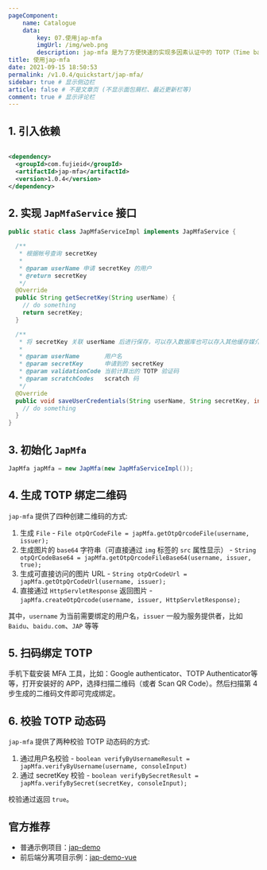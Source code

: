 ```yaml
---
pageComponent:
    name: Catalogue
    data:
        key: 07.使用jap-mfa
        imgUrl: /img/web.png
        description: jap-mfa 是为了方便快速的实现多因素认证中的 TOTP（Time based one-time password） 认证。
title: 使用jap-mfa
date: 2021-09-15 18:50:53
permalink: /v1.0.4/quickstart/jap-mfa/
sidebar: true # 显示侧边栏
article: false # 不是文章页 (不显示面包屑栏、最近更新栏等)
comment: true # 显示评论栏
---
```


## 1. 引入依赖

```xml

<dependency>
  <groupId>com.fujieid</groupId>
  <artifactId>jap-mfa</artifactId>
  <version>1.0.4</version>
</dependency>
```

## 2. 实现 `JapMfaService` 接口

```java
public static class JapMfaServiceImpl implements JapMfaService {

  /**
   * 根据帐号查询 secretKey
   *
   * @param userName 申请 secretKey 的用户
   * @return secretKey
   */
  @Override
  public String getSecretKey(String userName) {
    // do something 
    return secretKey;
  }

  /**
   * 将 secretKey 关联 userName 后进行保存，可以存入数据库也可以存入其他缓存媒介中
   *
   * @param userName       用户名
   * @param secretKey      申请到的 secretKey
   * @param validationCode 当前计算出的 TOTP 验证码
   * @param scratchCodes   scratch 码
   */
  @Override
  public void saveUserCredentials(String userName, String secretKey, int validationCode, List<Integer> scratchCodes) {
    // do something 
  }
}
```

## 3. 初始化 `JapMfa`

```java
JapMfa japMfa = new JapMfa(new JapMfaServiceImpl());
```

## 4. 生成 TOTP 绑定二维码

`jap-mfa` 提供了四种创建二维码的方式:

1. 生成 `File` - `File otpQrCodeFile = japMfa.getOtpQrcodeFile(username, issuer);`
2. 生成图片的 `base64` 字符串（可直接通过 `img` 标签的 `src` 属性显示） - `String otpQrCodeBase64 = japMfa.getOtpQrcodeFileBase64(username, issuer, true);`
3. 生成可直接访问的图片 URL - `String otpQrCodeUrl = japMfa.getOtpQrCodeUrl(username, issuer);`
4. 直接通过 `HttpServletResponse` 返回图片 - `japMfa.createOtpQrcode(username, issuer, HttpServletResponse);`

其中，`username` 为当前需要绑定的用户名，`issuer` 一般为服务提供者，比如 `Baidu`、`baidu.com`、`JAP` 等等

## 5. 扫码绑定 TOTP

手机下载安装 MFA 工具，比如：Google authenticator、TOTP Authenticator等等，打开安装好的 APP，选择扫描二维码（或者 Scan QR Code）。然后扫描第 4 步生成的二维码文件即可完成绑定。

## 6. 校验 TOTP 动态码

`jap-mfa` 提供了两种校验 TOTP 动态码的方式:

1. 通过用户名校验 - `boolean verifyByUsernameResult = japMfa.verifyByUsername(username, consoleInput)`
2. 通过 secretKey 校验 - `boolean verifyBySecretResult = japMfa.verifyBySecret(secretKey, consoleInput);`

校验通过返回 `true`。


## 官方推荐

- 普通示例项目：[jap-demo](https://gitee.com/fujieid/jap-demo)
- 前后端分离项目示例：[jap-demo-vue](https://gitee.com/fujieid/jap-demo-vue)
